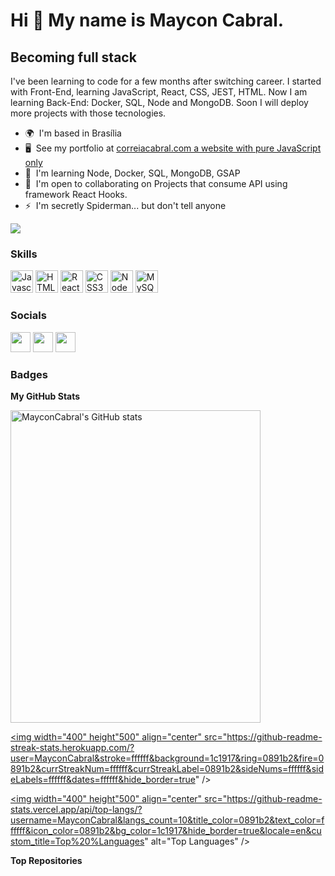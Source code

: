 
Hi 👋 My name is Maycon Cabral.
===============================

Becoming full stack
-------------------

I've been learning to code for a few months after switching career. I started with Front-End, learning JavaScript, React, CSS, JEST, HTML. Now I am learning Back-End: Docker, SQL, Node and MongoDB. Soon I will deploy more projects with those tecnologies.

* 🌍  I'm based in Brasília
* 🖥️  See my portfolio at [correiacabral.com a website with pure JavaScript only](http://www.correiacabral.epizy.com)
* 🧠  I'm learning Node, Docker, SQL, MongoDB, GSAP
* 🤝  I'm open to collaborating on Projects that consume API using framework React Hooks.
* ⚡  I'm secretly Spiderman... but don't tell anyone

<a href="https://www.github.com/MayconCabral" target="_blank" rel="noreferrer"><img
src="https://img.shields.io/github/followers/MayconCabral?logo=github&style=for-the-badge&color=0891b2&labelColor=1c1917" /></a>

### Skills

<p align="left">
<a href="https://developer.mozilla.org/en-US/docs/Web/JavaScript" target="_blank" rel="noreferrer"><img src="https://raw.githubusercontent.com/danielcranney/readme-generator/main/public/icons/skills/javascript-colored.svg" width="36" height="36" alt="Javascript" /></a>
<a href="https://developer.mozilla.org/en-US/docs/Glossary/HTML5" target="_blank" rel="noreferrer"><img src="https://raw.githubusercontent.com/danielcranney/readme-generator/main/public/icons/skills/html5-colored.svg" width="36" height="36" alt="HTML5" /></a>
<a href="https://reactjs.org/" target="_blank" rel="noreferrer"><img src="https://raw.githubusercontent.com/danielcranney/readme-generator/main/public/icons/skills/react-colored.svg" width="36" height="36" alt="React" /></a>
<a href="https://www.w3.org/TR/CSS/#css" target="_blank" rel="noreferrer"><img src="https://raw.githubusercontent.com/danielcranney/readme-generator/main/public/icons/skills/css3-colored.svg" width="36" height="36" alt="CSS3" /></a>
<a href="https://nodejs.org/en/" target="_blank" rel="noreferrer"><img src="https://raw.githubusercontent.com/danielcranney/readme-generator/main/public/icons/skills/nodejs-colored.svg" width="36" height="36" alt="NodeJS" /></a>
<a href="https://www.mysql.com/" target="_blank" rel="noreferrer"><img src="https://raw.githubusercontent.com/danielcranney/readme-generator/main/public/icons/skills/mysql-colored.svg" width="36" height="36" alt="MySQL" /></a>
</p>


### Socials

<p align="left"> <a href="https://www.github.com/MayconCabral" target="_blank" rel="noreferrer"><img src="https://raw.githubusercontent.com/danielcranney/readme-generator/main/public/icons/socials/github.svg" width="32" height="32" /></a> <a href="http://www.instagram.com/michaelmcfly_/" target="_blank" rel="noreferrer"><img src="https://raw.githubusercontent.com/danielcranney/readme-generator/main/public/icons/socials/instagram.svg" width="32" height="32" /></a> <a href="https://www.linkedin.com/in/correiacabral" target="_blank" rel="noreferrer"><img src="https://raw.githubusercontent.com/danielcranney/readme-generator/main/public/icons/socials/linkedin.svg" width="32" height="32" /></a></p>

### Badges

<b>My GitHub Stats</b>

<a href="http://www.github.com/MayconCabral"><img width="400" height="500" align="center" src="https://github-readme-stats.vercel.app/api?username=MayconCabral&show_icons=true&hide=&count_private=true&title_color=0891b2&text_color=ffffff&icon_color=0891b2&bg_color=1c1917&hide_border=true&show_icons=true" alt="MayconCabral's GitHub stats" /></a>

<a href="http://www.github.com/MayconCabral"><img width="400" height"500" align="center" src="https://github-readme-streak-stats.herokuapp.com/?user=MayconCabral&stroke=ffffff&background=1c1917&ring=0891b2&fire=0891b2&currStreakNum=ffffff&currStreakLabel=0891b2&sideNums=ffffff&sideLabels=ffffff&dates=ffffff&hide_border=true" /></a>

<a href="https://github.com/MayconCabral" align="left"><img width="400" height"500" align="center" src="https://github-readme-stats.vercel.app/api/top-langs/?username=MayconCabral&langs_count=10&title_color=0891b2&text_color=ffffff&icon_color=0891b2&bg_color=1c1917&hide_border=true&locale=en&custom_title=Top%20%Languages" alt="Top Languages" /></a>

<b>Top Repositories</b>

<div width="100%" align="center"></div><br /><br /><br /><br /><br /><br /><br />
